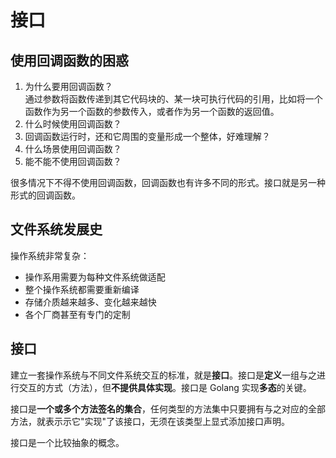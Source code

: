 # 接口

## 使用回调函数的困惑

1. 为什么要用回调函数？  
   通过参数将函数传递到其它代码块的、某一块可执行代码的引用，比如将一个函数作为另一个函数的参数传入，或者作为另一个函数的返回值。 
2. 什么时候使用回调函数？
3. 回调函数运行时，还和它周围的变量形成一个整体，好难理解？ 
4. 什么场景使用回调函数？ 
5. 能不能不使用回调函数？

很多情况下不得不使用回调函数，回调函数也有许多不同的形式。接口就是另一种形式的回调函数。

## 文件系统发展史

操作系统非常复杂：
- 操作系用需要为每种文件系统做适配
- 整个操作系统都需要重新编译
- 存储介质越来越多、变化越来越快
- 各个厂商甚至有专门的定制

## 接口

建立一套操作系统与不同文件系统交互的标准，就是**接口**。接口是**定义**一组与之进行交互的方式（方法），但**不提供具体实现**。接口是 Golang 实现**多态**的关键。

接⼝是**一个或多个方法签名的集合**，任何类型的方法集中只要拥有与之对应的全部方法，就表⽰示它"实现"了该接口，无须在该类型上显式添加接口声明。

接口是一个比较抽象的概念。